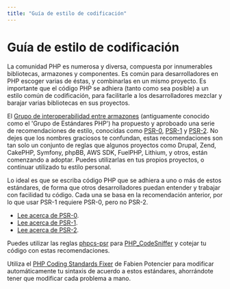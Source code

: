 ```yaml
---
title: "Guía de estilo de codificación"
---
```

# Guía de estilo de codificación

La comunidad PHP es numerosa y diversa, compuesta por innumerables bibliotecas, armazones y componentes.
Es común para desarrolladores en PHP escoger varias de éstas, y combinarlas en un mismo proyecto.
Es importante que el código PHP se adhiera (tanto como sea posible) a un estilo común de codificación,
para facilitarle a los desarrolladores mezclar y barajar varias bibliotecas en sus proyectos.

El [Grupo de interoperabilidad entre armazones][fig] (antiguamente conocido como el 'Grupo de Estándares
PHP') ha propuesto y aproboado una serie de recomendaciones de estilo, conocidas como [PSR-0][psr0],
[PSR-1][psr1] y [PSR-2][psr2]. No dejes que los nombres graciosos te confundan, estas recomendaciones son
tan solo un conjunto de reglas que algunos proyectos como Drupal, Zend, CakePHP, Symfony, phpBB, AWS SDK,
FuelPHP, Lithium, y otros, están comenzando a adoptar. Puedes utilizarlas en tus propios proyectos, o
continuar utilizado tu estilo personal.

Lo ideal es que se escriba código PHP que se adhiera a uno o más de estos estándares, de forma que otros
desarrolladores puedan entender y trabajar con facilidad tu código. Cada una se basa en la recomendación
anterior, por lo que usar PSR-1 requiere PSR-0, pero no PSR-2.

* [Lee acerca de PSR-0][psr0].
* [Lee acerca de PSR-1][psr1].
* [Lee acerca de PSR-2][psr2].

Puedes utilizar las reglas [phpcs-psr][phpcs-psr] para [PHP_CodeSniffer][phpcs] y cotejar tu código
con estas recomendaciones.

Utiliza el [PHP Coding Standards Fixer][phpcsfixer] de Fabien Potencier para modificar automáticamente
tu sintaxis de acuerdo a estos estándares, ahorrándote tener que modificar cada problema a mano.

[fig]: http://www.php-fig.org/
[psr0]: https://github.com/php-fig/fig-standards/blob/master/accepted/PSR-0.md
[psr1]: https://github.com/php-fig/fig-standards/blob/master/accepted/PSR-1-basic-coding-standard.md
[psr2]: https://github.com/php-fig/fig-standards/blob/master/accepted/PSR-2-coding-style-guide.md
[phpcs-psr]: https://github.com/klaussilveira/phpcs-psr
[phpcs]: http://pear.php.net/package/PHP_CodeSniffer/
[phpcsfixer]: http://cs.sensiolabs.org/